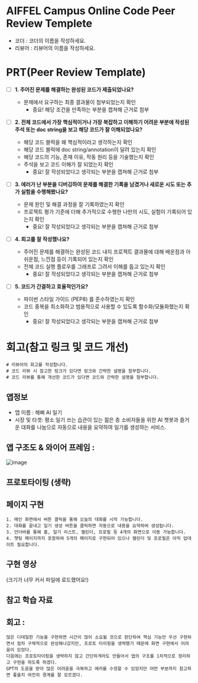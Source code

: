 # AIFFEL Campus Online Code Peer Review Templete
- 코더 : 코더의 이름을 작성하세요.
- 리뷰어 : 리뷰어의 이름을 작성하세요.


# PRT(Peer Review Template)
- [ ]  **1. 주어진 문제를 해결하는 완성된 코드가 제출되었나요?**
    - 문제에서 요구하는 최종 결과물이 첨부되었는지 확인
        - 중요! 해당 조건을 만족하는 부분을 캡쳐해 근거로 첨부
    
- [ ]  **2. 전체 코드에서 가장 핵심적이거나 가장 복잡하고 이해하기 어려운 부분에 작성된 
주석 또는 doc string을 보고 해당 코드가 잘 이해되었나요?**
    - 해당 코드 블럭을 왜 핵심적이라고 생각하는지 확인
    - 해당 코드 블럭에 doc string/annotation이 달려 있는지 확인
    - 해당 코드의 기능, 존재 이유, 작동 원리 등을 기술했는지 확인
    - 주석을 보고 코드 이해가 잘 되었는지 확인
        - 중요! 잘 작성되었다고 생각되는 부분을 캡쳐해 근거로 첨부
        
- [ ]  **3. 에러가 난 부분을 디버깅하여 문제를 해결한 기록을 남겼거나
새로운 시도 또는 추가 실험을 수행해봤나요?**
    - 문제 원인 및 해결 과정을 잘 기록하였는지 확인
    - 프로젝트 평가 기준에 더해 추가적으로 수행한 나만의 시도, 
    실험이 기록되어 있는지 확인
        - 중요! 잘 작성되었다고 생각되는 부분을 캡쳐해 근거로 첨부
        
- [ ]  **4. 회고를 잘 작성했나요?**
    - 주어진 문제를 해결하는 완성된 코드 내지 프로젝트 결과물에 대해
    배운점과 아쉬운점, 느낀점 등이 기록되어 있는지 확인
    - 전체 코드 실행 플로우를 그래프로 그려서 이해를 돕고 있는지 확인
        - 중요! 잘 작성되었다고 생각되는 부분을 캡쳐해 근거로 첨부
        
- [ ]  **5. 코드가 간결하고 효율적인가요?**
    - 파이썬 스타일 가이드 (PEP8) 를 준수하였는지 확인
    - 코드 중복을 최소화하고 범용적으로 사용할 수 있도록 함수화/모듈화했는지 확인
        - 중요! 잘 작성되었다고 생각되는 부분을 캡쳐해 근거로 첨부


# 회고(참고 링크 및 코드 개선)
```
# 리뷰어의 회고를 작성합니다.
# 코드 리뷰 시 참고한 링크가 있다면 링크와 간략한 설명을 첨부합니다.
# 코드 리뷰를 통해 개선한 코드가 있다면 코드와 간략한 설명을 첨부합니다.
```

## 앱정보 
- 앱 이름 :  해삐 AI 일기
- 시장 및 타겟: 평소 일기 쓰는 습관이 있는 젊은 층 소비자들을 위한 AI 챗봇과 즐거운 대화를 나눔으로 자동으로 내용을 요약하여 일기를 생성하는 서비스.
## 앱 구조도 & 와이어 프레임 :
  ![image](https://github.com/user-attachments/assets/3fbd0c0a-127a-41c6-b41b-eebef35d085c)

## 프로토타이팅 (생략)

## 페이지 구현
    1. 메인 화면에서 버튼 클릭을 통해 오늘의 대화를 시작 가능합니다. 
    2. 대화를 끝내고 일기 생성 버튼을 클릭하면 자동으로 내용을 요약하여 생성됩니다. 
    3. 언더바를 통해 홈, 일기 리스트, 캘린더, 프로필 등 4개의 화면으로 이동 가능합니다. 
    4. 챗팅 페이지까지 포함하여 5개의 페이지로 구현되어 있으나 캘린더 및 프로필은 아직 업데이트 필요합니다. 

## 구현 영상
(크기가 너무 커서 파일에 로드했어요!)

## 참고 학습 자료

## 회고 : 
    많은 디테일한 기능을 구현하면 시간이 많이 소요될 것으로 판단하여 핵심 기능만 우선 구현하면서 점차 구체적으로 완성해나갔지만, 프로토 타이핑을 생략했기 때문에 화면 구현에서 어려움이 있었다. 
    다음에는 프로토타이핑을 생략하지 않고 간단하게라도 만들어서 앱의 구조를 1차적으로 정리하고 구현을 하도록 하겠다. 
    GPT의 도음을 받아 많은 어려움을 극복하고 에러를 수정할 수 있었지만 어떤 부분까지 참고하면 좋을지 여전히 경계를 잘 모르겠다.
